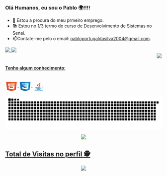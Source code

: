 







### Olá Humanos, eu sou o Pablo 🌍!!!!

   
      

      
  </div>

* 👔 Estou a procura do meu prmeiro emprego. 
* 📚 Estou no 1/3 termo do curso de Desenvolvimento de Sistemas no  Senai.
* 📫Contate-me pelo o email: pabloportugaldasilva2004@gmail.com.

<div>
  <a href="https://github.com/PabloPortugal">
  <img height="180em" src="https://github-readme-stats.vercel.app/api?username=PabloPortugal&show_icons=true&theme=dracula&include_all_commits=true&count_private=true"/>
  <img height="180em" src="https://github-readme-stats.vercel.app/api/top-langs/?username=PabloPortugal&layout=compact&langs_count=7&theme=dracula"/>
</div>

   <div align="end">
      <img height="130" src=https://4.bp.blogspot.com/-Woy5JgH3o_Y/WFkLYrzKUTI/AAAAAAAAYIw/UjuXYGlLnR87EiD_YlYOkol3NCamgpUigCLcB/s1600/Gifs%2Banimados%2BSurf%2B3.gif>
  </div>

  <h4>Tenho algum conhecimento:</h4>      
                                                                                                                                                                                  
                                                                                                                 
  <div style="display: inline_block"><br>
  <img align="center" alt="Rafa-HTML" height="30" width="40" src="https://raw.githubusercontent.com/devicons/devicon/master/icons/html5/html5-original.svg">
  <img align="center" alt="Rafa-CSS" height="30" width="40" src="https://raw.githubusercontent.com/devicons/devicon/master/icons/css3/css3-original.svg">
  <img align="center" height="30" width="40" src="https://github.com/devicons/devicon/blob/master/icons/java/java-original.svg">
  
  </div>

  
  
  
  ![Snake animation](https://github.com/PabloPortugal/PabloPortugal/blob/output/github-contribution-grid-snake.svg)

 <div align="center">
      <img src=https://4.bp.blogspot.com/-gz9ZgizANGA/WmPAyHrPOQI/AAAAAAAAeZ8/CTJuyzXBFfwHa9_3YtODmRQdVuFDRa5EACLcBGAs/s1600/starry%2Bnight%2Bgif.gif>
      
  </div>

</p>

<p align="center"> 

 ## Total de Visitas no perfil :detective: <br>
 <p align="center"> 
   <img alingn="center" src="https://profile-counter.glitch.me/PabloPortugal/count.svg" />
 </p>

</p>

